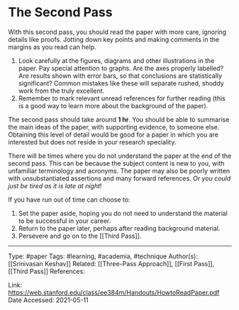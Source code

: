 # The Second Pass
With this second pass, you should read the paper with more care, ignoring details like proofs. Jotting down key points and making comments in the margins as you read can help.

1. Look carefully at the figures, diagrams and other illustrations in the paper. Pay special attention to graphs. Are the axes properly labelled? Are results shown with error bars, so that conclusions are statistically significant? Common mistakes like these will separate rushed, shoddy work from the truly excellent.
2. Remember to mark relevant unread references for further reading (this is a good way to learn more about the background of the paper).

The second pass should take around **1 hr**. You should be able to summarise the main ideas of the paper, with supporting evidence, to someone else. Obtaining this level of detail would be good for a paper in which you are interested but does not reside in your research speciality.

There will be times where you do not understand the paper at the end of the second pass. This can be because the subject content is new to you, with unfamiliar terminology and acronyms. The paper may also be poorly written with unsubstantiated assertions and many forward references. *Or you could just be tired as it is late at night*!

If you have run out of time can choose to:
1. Set the paper aside, hoping you do not need to understand the material to be successful in your career.
2. Return to the paper later, perhaps after reading background material.
3. Persevere and go on to the [[Third Pass]].

---
Type:
#paper
Tags:
#learning, #academia, #technique
Author(s):
[[Srinivasan Keshav]]
Related:
[[Three-Pass Approach]], [[First Pass]], [[Third Pass]]
References:

Link:
https://web.stanford.edu/class/ee384m/Handouts/HowtoReadPaper.pdf
Date Accessed:
2021-05-11
